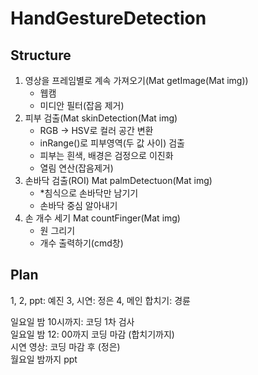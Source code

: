 # HandGestureDetection

## Structure
1. 영상을 프레임별로 계속 가져오기(Mat getImage(Mat img))
   - 웹캠
   - 미디안 필터(잡음 제거)
2. 피부 검출(Mat skinDetection(Mat img)
   - RGB -> HSV로 컬러 공간 변환
   - inRange()로 피부영역(두 값 사이) 검출 
   - 피부는 흰색, 배경은 검정으로 이진화
   - 열림 연산(잡음제거)
3. 손바닥 검출(ROI) Mat palmDetectuon(Mat img)
   - *침식으로 손바닥만 남기기
   - 손바닥 중심 알아내기
4. 손 개수 세기 Mat countFinger(Mat img)
   - 원 그리기
   - 개수 출력하기(cmd창)


## Plan
1, 2, ppt: 예진
3, 시연: 정은
4, 메인 합치기: 경륜

일요일 밤 10시까지: 코딩 1차 검사<br>
일요일 밤 12: 00까지 코딩 마감 (합치기까지)<br>
시연 영상: 코딩 마감 후 (정은)<br>
월요일 밤까지 ppt
